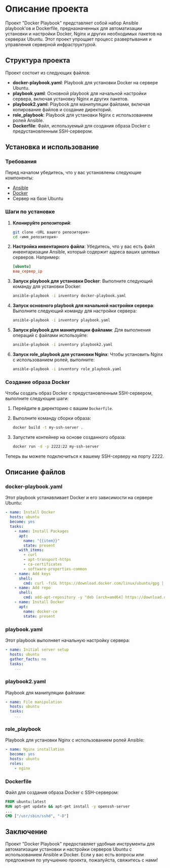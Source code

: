 # Описание проекта

Проект "Docker Playbook" представляет собой набор Ansible playbook'ов и Dockerfile, предназначенных для автоматизации установки и настройки Docker, Nginx и других необходимых пакетов на серверах Ubuntu. Этот проект упрощает процесс развертывания и управления серверной инфраструктурой.

## Структура проекта

Проект состоит из следующих файлов:

- **docker-playbook.yaml**: Playbook для установки Docker на сервере Ubuntu.
- **playbook.yaml**: Основной playbook для начальной настройки сервера, включая установку Nginx и других пакетов.
- **playbook2.yaml**: Playbook для манипуляции файлами, включая копирование файлов и создание директорий.
- **role_playbook**: Playbook для установки Nginx с использованием ролей Ansible.
- **Dockerfile**: Файл, используемый для создания образа Docker с предустановленным SSH-сервером.

## Установка и использование

### Требования

Перед началом убедитесь, что у вас установлены следующие компоненты:

- [Ansible](https://www.ansible.com/)
- [Docker](https://www.docker.com/)
- Сервер на базе Ubuntu

### Шаги по установке

1. **Клонируйте репозиторий**:
   ```bash
   git clone <URL вашего репозитория>
   cd <имя_репозитория>
   ```

2. **Настройка инвентарного файла**:
   Убедитесь, что у вас есть файл инвентаризации Ansible, который содержит адреса ваших целевых серверов. Например:
   ```ini
   [ubuntu]
   ваш_сервер_ip
   ```

3. **Запуск playbook для установки Docker**:
   Выполните следующий команду для установки Docker:
   ```bash
   ansible-playbook -i inventory docker-playbook.yaml
   ```

4. **Запуск основного playbook для начальной настройки сервера**:
   Выполните следующий команду для настройки сервера:
   ```bash
   ansible-playbook -i inventory playbook.yaml
   ```

5. **Запуск playbook для манипуляции файлами**:
   Для выполнения операций с файлами используйте:
   ```bash
   ansible-playbook -i inventory playbook2.yaml
   ```

6. **Запуск role_playbook для установки Nginx**:
   Чтобы установить Nginx с использованием ролей, выполните:
   ```bash
   ansible-playbook -i inventory role_playbook.yaml
   ```

### Создание образа Docker

Чтобы создать образ Docker с предустановленным SSH-сервером, выполните следующие шаги:

1. Перейдите в директорию с вашим `Dockerfile`.
2. Выполните команду сборки образа:
   ```bash
   docker build -t my-ssh-server .
   ```

3. Запустите контейнер на основе созданного образа:
   ```bash
   docker run -d -p 2222:22 my-ssh-server
   ```

Теперь вы можете подключиться к вашему SSH-серверу на порту 2222.

## Описание файлов

### docker-playbook.yaml

Этот playbook устанавливает Docker и его зависимости на сервере Ubuntu:

```yaml
- name: Install Docker
  hosts: ubuntu
  become: yes
  tasks:
    - name: Install Packages
      apt:
        name: "{{item}}"
        state: present
      with_items:
        - curl
        - apt-transport-https
        - ca-certificates
        - software-properties-common
    - name: Add keys
      shell:
        cmd: curl -fsSL https://download.docker.com/linux/ubuntu/gpg | apt-key add -
    - name: Add repo
      shell:
        cmd: add-apt-repository -y "deb [arch=amd64] https://download.docker.com/linux/ubuntu focal stable"
    - name: Install Docker
      apt:
        name: docker-ce
        state: present
```

### playbook.yaml

Этот playbook выполняет начальную настройку сервера:

```yaml
- name: Initial server setup
  hosts: ubuntu
  gather_facts: no
  tasks:
    ...
```

### playbook2.yaml

Playbook для манипуляции файлами:

```yaml
- name: File manipulation
  hosts: ubuntu
  tasks:
    ...
```

### role_playbook

Playbook для установки Nginx с использованием ролей Ansible:

```yaml
- name: Nginx installation
  become: yes 
  hosts: ubuntu
  roles:
    - nginx
```

### Dockerfile

Файл для создания образа Docker с SSH-сервером:

```dockerfile
FROM ubuntu:latest
RUN apt-get update && apt-get install -y openssh-server 
...
CMD ["/usr/sbin/sshd", "-D"]
```

## Заключение

Проект "Docker Playbook" предоставляет удобные инструменты для автоматизации установки и настройки серверов Ubuntu с использованием Ansible и Docker. Если у вас есть вопросы или предложения по улучшению проекта, пожалуйста, свяжитесь с нами!
